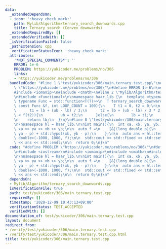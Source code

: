 ```yaml
---
data:
  _extendedDependsOn:
  - icon: ':heavy_check_mark:'
    path: Mylib/Algorithm/ternary_search_downwards.cpp
    title: Ternary search (Convex downwards)
  _extendedRequiredBy: []
  _extendedVerifiedWith: []
  _isVerificationFailed: false
  _pathExtension: cpp
  _verificationStatusIcon: ':heavy_check_mark:'
  attributes:
    '*NOT_SPECIAL_COMMENTS*': ''
    ERROR: 1e-6
    PROBLEM: https://yukicoder.me/problems/no/306
    links:
    - https://yukicoder.me/problems/no/306
  bundledCode: "#line 1 \"test/yukicoder/306/main.ternary.test.cpp\"\n#define PROBLEM\
    \ \"https://yukicoder.me/problems/no/306\"\n#define ERROR 1e-6\n\n#include <iostream>\n\
    #include <iomanip>\n#include <cmath>\n#line 2 \"Mylib/Algorithm/ternary_search_downwards.cpp\"\
    \n#include <functional>\n\nnamespace haar_lib {\n  template <typename T = double,\
    \ typename Func = std::function<T(T)>>\n  T ternary_search_downwards(T lb, T ub,\
    \ const Func &f, int LOOP_COUNT = 100){\n    T t1 = 0, t2 = 0;\n\n    while(LOOP_COUNT--){\n\
    \      t1 = lb + (ub - lb) / 3;\n      t2 = lb + (ub - lb) / 3 * 2;\n\n      if(f(t1)\
    \ < f(t2)){\n        ub = t2;\n      }else{\n        lb = t1;\n      }\n    }\n\
    \n    return lb;\n  }\n}\n#line 8 \"test/yukicoder/306/main.ternary.test.cpp\"\
    \n\nnamespace hl = haar_lib;\n\nint main(){\n  int xa, xb, ya, yb; std::cin >>\
    \ xa >> ya >> xb >> yb;\n\n  auto f =\n    [&](long double p){\n      return std::hypot(xa,\
    \ ya - p) + std::hypot(xb, yb - p);\n    };\n\n  auto ans = hl::ternary_search_downwards<long\
    \ double>(-1000, 1000, f);\n\n  std::cout << std::fixed << std::setprecision(12)\
    \ << ans << std::endl;\n\n  return 0;\n}\n"
  code: "#define PROBLEM \"https://yukicoder.me/problems/no/306\"\n#define ERROR 1e-6\n\
    \n#include <iostream>\n#include <iomanip>\n#include <cmath>\n#include \"Mylib/Algorithm/ternary_search_downwards.cpp\"\
    \n\nnamespace hl = haar_lib;\n\nint main(){\n  int xa, xb, ya, yb; std::cin >>\
    \ xa >> ya >> xb >> yb;\n\n  auto f =\n    [&](long double p){\n      return std::hypot(xa,\
    \ ya - p) + std::hypot(xb, yb - p);\n    };\n\n  auto ans = hl::ternary_search_downwards<long\
    \ double>(-1000, 1000, f);\n\n  std::cout << std::fixed << std::setprecision(12)\
    \ << ans << std::endl;\n\n  return 0;\n}\n"
  dependsOn:
  - Mylib/Algorithm/ternary_search_downwards.cpp
  isVerificationFile: true
  path: test/yukicoder/306/main.ternary.test.cpp
  requiredBy: []
  timestamp: '2020-12-09 10:43:13+09:00'
  verificationStatus: TEST_ACCEPTED
  verifiedWith: []
documentation_of: test/yukicoder/306/main.ternary.test.cpp
layout: document
redirect_from:
- /verify/test/yukicoder/306/main.ternary.test.cpp
- /verify/test/yukicoder/306/main.ternary.test.cpp.html
title: test/yukicoder/306/main.ternary.test.cpp
---
```

